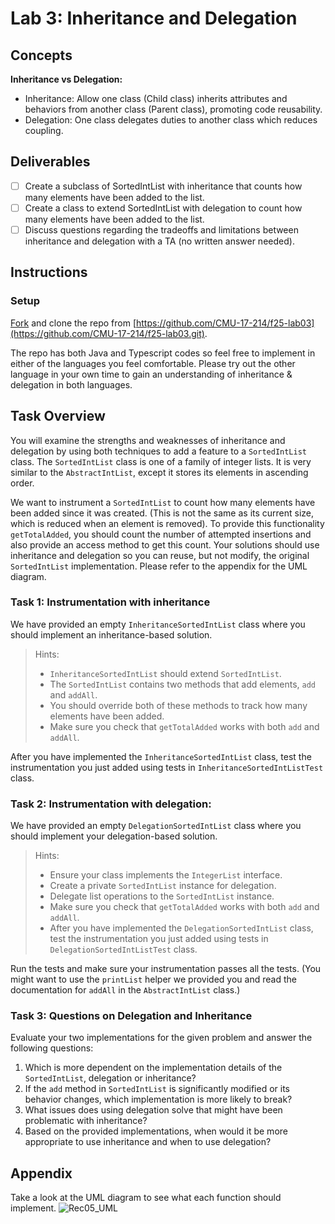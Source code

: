 # Lab 3: Inheritance and Delegation

## Concepts
**Inheritance vs Delegation:**
+ Inheritance: Allow one class (Child class) inherits attributes and behaviors from another class (Parent class), promoting code reusability.
+ Delegation: One class delegates duties to another class which reduces coupling. 

## Deliverables
- [ ] Create a subclass of SortedIntList with inheritance that counts how many elements have been added to the list. 
- [ ] Create a class to extend SortedIntList with delegation to count how many elements have been added to the list. 
- [ ] Discuss questions regarding the tradeoffs and limitations between inheritance and delegation with a TA (no written answer needed).

## Instructions

### Setup
<u>Fork</u> and clone the repo from [https://github.com/CMU-17-214/f25-lab03](https://github.com/CMU-17-214/f25-lab03.git). 

The repo has both Java and Typescript codes so feel free to implement in either of the languages you feel comfortable. Please try out the other language in your own time to gain an understanding of inheritance & delegation in both languages.

## Task Overview
You will examine the strengths and weaknesses of inheritance and delegation by using both techniques to add a feature to a ```SortedIntList``` class. The ```SortedIntList``` class is one of a family of integer lists. It is very similar to the  ```AbstractIntList```, except it stores its elements in ascending order.

We want to instrument a ```SortedIntList``` to count how many elements have been added since it was created. (This is not the same as its current size, which is reduced when an element is removed). To provide this functionality ```getTotalAdded```, you should count the number of attempted insertions and also provide an access method to get this count. Your solutions should use inheritance and delegation so you can reuse, but not modify, the original ```SortedIntList``` implementation. Please refer to the appendix for the UML diagram. 


### Task 1: Instrumentation with inheritance
We have provided an empty ```InheritanceSortedIntList``` class where you should implement an inheritance-based solution. 
    
> Hints: 
> + ```InheritanceSortedIntList``` should extend ```SortedIntList```. 
> + The ```SortedIntList``` contains two methods that add elements, ```add``` and ```addAll```. 
> + You should override both of these methods to track how many elements have been added.
> + Make sure you check that ```getTotalAdded``` works with both ```add``` and ```addAll```.

After you have implemented the ```InheritanceSortedIntList``` class, test the instrumentation you just added using tests in ```InheritanceSortedIntListTest``` class. 

### Task 2: Instrumentation with delegation:
We have provided an empty ```DelegationSortedIntList``` class where you should implement your delegation-based solution.

> Hints: 
> + Ensure your class implements the ```IntegerList``` interface.
> + Create a private ```SortedIntList``` instance for delegation.
> + Delegate list operations to the ```SortedIntList``` instance.
> + Make sure you check that ```getTotalAdded``` works with both ```add``` and ```addAll```.
> + After you have implemented the ```DelegationSortedIntList``` class, test the instrumentation you just added using tests in ```DelegationSortedIntListTest``` class. 


Run the tests and make sure your instrumentation passes all the tests. 
(You might want to use the ```printList``` helper we provided you and read the documentation for ```addAll``` in the ```AbstractIntList``` class.) 

### Task 3: Questions on Delegation and Inheritance 
Evaluate your two implementations for the given problem and answer the following questions:
1. Which is more dependent on the implementation details of the ```SortedIntList```, delegation or inheritance?
2. If the ```add``` method in ```SortedIntList``` is significantly modified or its behavior changes, which implementation is more likely to break?
3. What issues does using delegation solve that might have been problematic with inheritance?
4. Based on the provided implementations, when would it be more appropriate to use inheritance and when to use delegation?


## Appendix
Take a look at the UML diagram to see what each function should implement.
![Rec05_UML](https://github.com/user-attachments/assets/d9ee7c69-81cf-4604-be85-baf1d72bdac4)














